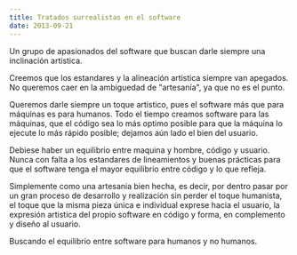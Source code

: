```yaml
---
title: Tratados surrealistas en el software
date: 2013-09-21
---
```


Un grupo de apasionados del software que buscan darle siempre una inclinación artistica.

Creemos que los estandares y la alineación artistica siempre van apegados. No queremos caer en la ambiguedad de "artesanía", ya que no es el punto.

Queremos darle siempre un toque artistico, pues el software más que para máquinas es para humanos. Todo el tiempo creamos software para las máquinas, que el código sea lo más optimo posible para que la máquina lo ejecute lo más rápido posible; dejamos aún lado el bien del usuario.

Debiese haber un equilibrio entre maquina y hombre, código y usuario. Nunca con falta a los estandares de lineamientos y buenas prácticas para que el software tenga el mayor equilibrio entre código y lo que refleja.

Simplemente como una artesania bien hecha, es decir, por dentro pasar por un gran proceso de desarrollo y realización sin perder el toque humanista, el  toque que la misma pieza única e individual exprese hacia el usuario, la expresión artistica del propio software en código y forma, en complemento y diseño al usuario.

Buscando el equilibrio entre software para humanos y no humanos.
